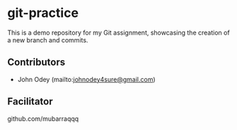 # git-practice

This is a demo repository for my Git assignment, showcasing the creation of a new branch and commits.

## Contributors

- John Odey (mailto:johnodey4sure@gmail.com)

## Facilitator

github.com/mubarraqqq
